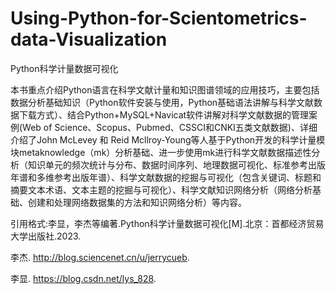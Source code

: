 # Using-Python-for-Scientometrics-data-Visualization

Python科学计量数据可视化

本书重点介绍Python语言在科学文献计量和知识图谱领域的应用技巧，主要包括数据分析基础知识（Python软件安装与使用，Python基础语法讲解与科学文献数据下载方式）、结合Python+MySQL+Navicat软件讲解对科学文献数据的管理案例(Web of Science、Scopus、Pubmed、CSSCI和CNKI五类文献数据)、详细介绍了John McLevey 和 Reid Mcllroy-Young等人基于Python开发的科学计量模块metaknowledge（mk）分析基础、进一步使用mk进行科学文献数据描述性分析（知识单元的频次统计与分布、数据时间序列、地理数据可视化、标准参考出版年谱和多维参考出版年谱）、科学文献数据的挖掘与可视化（包含关键词、标题和摘要文本术语、文本主题的挖掘与可视化）、科学文献知识网络分析（网络分析基础、创建和处理网络数据集的方法和知识网络分析）等内容。


引用格式:李显，李杰等编著.Python科学计量数据可视化[M].北京：首都经济贸易大学出版社.2023.

李杰. http://blog.sciencenet.cn/u/jerrycueb.

李显. https://blog.csdn.net/lys_828.
